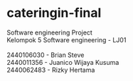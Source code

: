 # cateringin-final
Software engineering Project
<br>
Kelompok 5 Software engineering - LJ01  
<br>
2440106030 - Brian Steve 
<br>
2440011356 - Juanico Wijaya Kusuma 
<br>
2440062483 - Rizky Hertama
